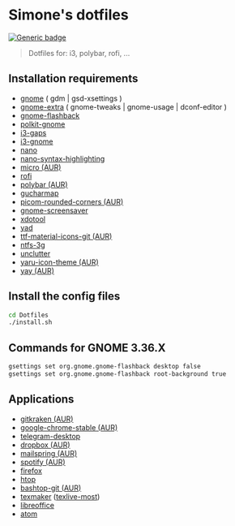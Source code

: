 # Simone's dotfiles

[![Generic badge](https://img.shields.io/badge/Status-Beta-blue.svg)](https://shields.io/)

> Dotfiles for: i3, polybar, rofi, ...

## Installation requirements

- [gnome](https://www.archlinux.org/groups/x86_64/gnome/) ( gdm | gsd-xsettings )
- [gnome-extra](https://www.archlinux.org/groups/x86_64/gnome-extra/) ( gnome-tweaks | gnome-usage | dconf-editor )
- [gnome-flashback](https://www.archlinux.org/packages/community/x86_64/gnome-flashback/)
- [polkit-gnome](https://www.archlinux.org/packages/community/x86_64/polkit-gnome/)
- [i3-gaps](https://www.archlinux.org/packages/community/x86_64/i3-gaps/)
- [i3-gnome](https://github.com/i3-gnome/i3-gnome)
- [nano](https://www.archlinux.org/packages/core/x86_64/nano/)
- [nano-syntax-highlighting](https://www.archlinux.org/packages/community/any/nano-syntax-highlighting/)
- [micro (AUR)](https://aur.archlinux.org/packages/micro/)
- [rofi](https://www.archlinux.org/packages/community/x86_64/rofi/)
- [polybar (AUR)](https://aur.archlinux.org/packages/polybar/)
- [gucharmap](https://www.archlinux.org/packages/extra/x86_64/gucharmap/)
- [picom-rounded-corners (AUR)](https://aur.archlinux.org/packages/picom-rounded-corners/)
- [gnome-screensaver](https://www.archlinux.org/packages/community/x86_64/gnome-screensaver/)
- [xdotool](https://www.archlinux.org/packages/community/x86_64/xdotool/)
- [yad](https://www.archlinux.org/packages/community/x86_64/yad/)
- [ttf-material-icons-git (AUR)](https://aur.archlinux.org/packages/ttf-material-icons-git/)
- [ntfs-3g](https://www.archlinux.org/packages/extra/x86_64/ntfs-3g/)
- [unclutter](https://www.archlinux.org/packages/community/x86_64/unclutter/)
- [yaru-icon-theme (AUR)](https://aur.archlinux.org/packages/yaru-icon-theme/)
- [yay (AUR)](https://aur.archlinux.org/packages/yay/)


## Install the config files

```sh
cd Dotfiles
./install.sh
```

## Commands for GNOME 3.36.X

```sh
gsettings set org.gnome.gnome-flashback desktop false
gsettings set org.gnome.gnome-flashback root-background true
```

## Applications

- [gitkraken (AUR)](https://aur.archlinux.org/packages/gitkraken/)
- [google-chrome-stable (AUR)](https://aur.archlinux.org/packages/google-chrome/)
- [telegram-desktop](https://www.archlinux.org/packages/community/x86_64/telegram-desktop/)
- [dropbox (AUR)](https://aur.archlinux.org/packages/dropbox/)
- [mailspring (AUR)](https://aur.archlinux.org/packages/mailspring/)
- [spotify (AUR)](https://aur.archlinux.org/packages/spotify/)
- [firefox](https://www.archlinux.org/packages/extra/x86_64/firefox/)
- [htop](https://www.archlinux.org/packages/extra/x86_64/htop/)
- [bashtop-git (AUR)](https://aur.archlinux.org/packages/bashtop-git/)
- [texmaker](https://www.archlinux.org/packages/community/x86_64/texmaker/) ([texlive-most](https://www.archlinux.org/groups/x86_64/texlive-most/))
- [libreoffice](https://www.archlinux.org/packages/extra/x86_64/libreoffice-still/)
- [atom](https://www.archlinux.org/packages/community/x86_64/atom/)
